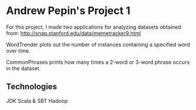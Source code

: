 # Andrew Pepin's Project 1
For this project, I made two applications for analyzing datasets obtained from: http://snap.stanford.edu/data/memetracker9.html

WordTrender plots out the number of instances containing a specified word over time.

CommonPhrases prints how many times a 2-word or 3-word phrase occurs in the dataset.

## Technologies
JDK
Scala & SBT
Hadoop